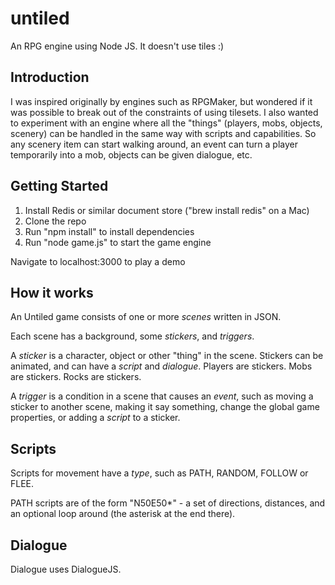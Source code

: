 untiled
=======

An RPG engine using Node JS. It doesn't use tiles :)

## Introduction

I was inspired originally by engines such as RPGMaker, but wondered if it was possible to break out of the constraints of using tilesets. I also wanted to experiment with an engine where all the "things" (players, mobs, objects, scenery) can be handled in the same way with scripts and capabilities. So any scenery item can start walking around, an event can turn a player temporarily into a mob, objects can be given dialogue, etc.


## Getting Started

1. Install Redis or similar document store ("brew install redis" on a Mac)
2. Clone the repo
3. Run "npm install" to install dependencies
4. Run "node game.js" to start the game engine

Navigate to localhost:3000 to play a demo

## How it works

An Untiled game consists of one or more _scenes_ written in JSON. 

Each scene has a background, some _stickers_, and _triggers_.

A _sticker_ is a character, object or other "thing" in the scene. Stickers can be animated, and can have  a _script_ and _dialogue_. Players are stickers. Mobs are stickers. Rocks are stickers.


A _trigger_ is a condition in a scene that causes an _event_, such as moving a sticker to another scene, making it say something, change the global game properties, or adding a _script_ to a sticker.

## Scripts

Scripts for movement have a _type_, such as PATH, RANDOM, FOLLOW or FLEE.

PATH scripts are of the form "N50E50*" - a set of directions, distances, and an optional loop around (the asterisk at the end there).

## Dialogue

Dialogue uses DialogueJS.
